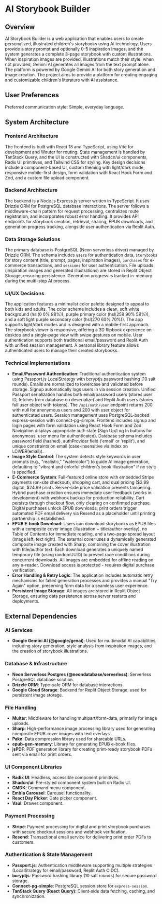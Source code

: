# AI Storybook Builder

## Overview

AI Storybook Builder is a web application that enables users to create personalized, illustrated children's storybooks using AI technology. Users provide a story prompt and optionally 0-5 inspiration images, and the system generates a complete 3-page storybook with custom illustrations. When inspiration images are provided, illustrations match their style; when not provided, Gemini AI generates all images from the text prompt alone. The platform is powered by Google Gemini AI for both story generation and image creation. The project aims to provide a platform for creating engaging and customizable children's literature with AI assistance.

## User Preferences

Preferred communication style: Simple, everyday language.

## System Architecture

### Frontend Architecture
The frontend is built with React 18 and TypeScript, using Vite for development and Wouter for routing. State management is handled by TanStack Query, and the UI is constructed with Shadcn/ui components, Radix UI primitives, and Tailwind CSS for styling. Key design decisions include a component-based UI, custom theming with light/dark mode, responsive mobile-first design, form validation with React Hook Form and Zod, and a custom file upload component.

### Backend Architecture
The backend is a Node.js Express.js server written in TypeScript. It uses Drizzle ORM for PostgreSQL database interactions. The server follows a middleware-chain pattern for request processing, centralizes route registration, and incorporates robust error handling. It provides API endpoints for storybook creation, retrieval, sharing, EPUB downloads, and generation progress tracking, alongside user authentication via Replit Auth.

### Data Storage Solutions
The primary database is PostgreSQL (Neon serverless driver) managed by Drizzle ORM. The schema includes `users` for authentication data, `storybooks` for story content (title, prompt, pages, inspiration images), `purchases` for e-commerce transactions, and `sessions` for user authentication. File uploads (inspiration images and generated illustrations) are stored in Replit Object Storage, ensuring persistence. Generation progress is tracked in-memory during the multi-step AI process.

### UI/UX Decisions
The application features a minimalist color palette designed to appeal to both kids and adults. The color scheme includes a clean, soft white background (hsl(0 0% 98%)), purple primary color (hsl(258 90% 58%)), and a soft light purple secondary color (hsl(270 60% 70%)). The app supports light/dark modes and is designed with a mobile-first approach. The storybook viewer is responsive, offering a 3D flipbook experience on desktop and a single-page view with swipe gestures on mobile. User authentication supports both traditional email/password and Replit Auth with unified session management. A personal library feature allows authenticated users to manage their created storybooks.

### Technical Implementations
- **Email/Password Authentication**: Traditional authentication system using Passport.js LocalStrategy with bcryptjs password hashing (10 salt rounds). Emails are normalized to lowercase and validated before storage. Signup automatically logs users in via session creation. Unified Passport serialization handles both email/password users (stores user ID, fetches from database on deserialize) and Replit Auth users (stores full user object with tokens). The `/api/auth/user` endpoint returns 200 with null for anonymous users and 200 with user object for authenticated users. Session management uses PostgreSQL-backed express-session with connect-pg-simple. Frontend includes signup and login pages with form validation using React Hook Form and Zod. Navigation displays appropriate auth state (Sign Up/Log In buttons for anonymous, user menu for authenticated). Database schema includes password field (hashed), authProvider field ('email' or 'replit'), and unique constraints on email (case-insensitive via index on LOWER(email)).
- **Image Style Control**: The system detects style keywords in user prompts (e.g., "realistic," "watercolor") to guide AI image generation, defaulting to "vibrant and colorful children's book illustration" if no style is specified.
- **E-Commerce System**: Full-featured online store with embedded Stripe payments (on-site checkout), shopping cart, and dual pricing ($3.99 digital, $24.99 print). Server-side price validation prevents tampering. Hybrid purchase creation ensures immediate user feedback (works in development) with webhook backup for production reliability. Cart persists through checkout flow, only clearing on confirmed purchase. Digital purchases unlock EPUB downloads; print orders trigger automated PDF email delivery via Resend as a placeholder until printing partnership is established.
- **EPUB E-book Download**: Users can download storybooks as EPUB files with a composite cover image (illustration + title/author overlay), no Table of Contents for immediate reading, and a two-page spread layout (image left, text right). The external cover uses a dynamically generated composite image created with Sharp, combining the cover illustration with title/author text. Each download generates a uniquely named temporary file (using randomUUID) to prevent race conditions during concurrent downloads. All images are embedded for offline reading on any e-reader. Download access is protected - requires digital purchase verification.
- **Error Handling & Retry Logic**: The application includes automatic retry mechanisms for failed generation processes and provides a manual "Try Again" option, preserving form data for a seamless user experience.
- **Persistent Image Storage**: All images are stored in Replit Object Storage, ensuring data persistence across server restarts and deployments.

## External Dependencies

### AI Services
- **Google Gemini AI (@google/genai)**: Used for multimodal AI capabilities, including story generation, style analysis from inspiration images, and the creation of storybook illustrations.

### Database & Infrastructure
- **Neon Serverless Postgres (@neondatabase/serverless)**: Serverless PostgreSQL database solution.
- **Drizzle ORM**: Type-safe ORM for database interactions.
- **Google Cloud Storage**: Backend for Replit Object Storage, used for persistent image storage.

### File Handling
- **Multer**: Middleware for handling multipart/form-data, primarily for image uploads.
- **Sharp**: High-performance image processing library used for generating composite EPUB cover images with text overlays.
- **Pako**: Data compression library used for shareable URLs.
- **epub-gen-memory**: Library for generating EPUB e-book files.
- **jsPDF**: PDF generation library for creating print-ready storybook PDFs sent via email for print orders.

### UI Component Libraries
- **Radix UI**: Headless, accessible component primitives.
- **Shadcn/ui**: Pre-styled component system built on Radix UI.
- **CMDK**: Command menu component.
- **Embla Carousel**: Carousel functionality.
- **React Day Picker**: Date picker component.
- **Vaul**: Drawer component.

### Payment Processing
- **Stripe**: Payment processing for digital and print storybook purchases with secure checkout sessions and webhook verification.
- **Resend**: Transactional email service for delivering print order PDFs to customers.

### Authentication & State Management
- **Passport.js**: Authentication middleware supporting multiple strategies (LocalStrategy for email/password, Replit Auth OIDC).
- **bcryptjs**: Password hashing library (10 salt rounds) for secure password storage.
- **Connect-pg-simple**: PostgreSQL session store for `express-session`.
- **TanStack Query (React Query)**: Client-side data fetching, caching, and synchronization.